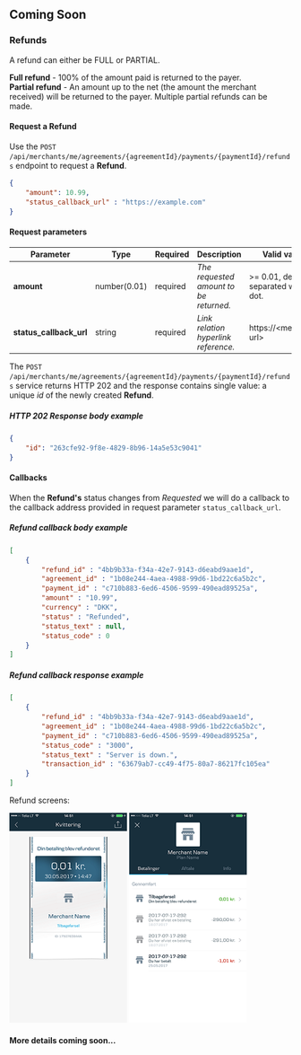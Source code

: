 ## Coming Soon

### Refunds
A refund can either be FULL or PARTIAL.<br />

**Full refund** - 100% of the amount paid is returned to the payer.<br />
**Partial refund** - An amount up to the net (the amount the merchant received) will be returned to the payer. Multiple partial refunds can be made.

#### Request a Refund
Use the `POST /api/merchants/me/agreements/{agreementId}/payments/{paymentId}/refunds` endpoint to request a **Refund**.

```json
{
    "amount": 10.99,
    "status_callback_url" : "https://example.com"
}
```


#### Request parameters

|Parameter             |Type        |Required  |Description                                                      |Valid values|
|----------------------|------------|----------|-----------------------------------------------------------------|------------|
|**amount**            |number(0.01)| required |*The requested amount to be returned.*|>= 0.01, decimals separated with a dot.|
|**status_callback_url**  |string| required |*Link relation hyperlink reference.*|https://&lt;merchant's url&gt;|


The `POST /api/merchants/me/agreements/{agreementId}/payments/{paymentId}/refunds` service returns HTTP 202 and the response contains single value: a unique *id* of the newly created **Refund**.

##### HTTP 202 Response body example
```json
{
    "id": "263cfe92-9f8e-4829-8b96-14a5e53c9041"
}
```

#### Callbacks

When the **Refund's** status changes from *Requested* we will do a callback to the callback address provided in request parameter `status_callback_url`.

##### Refund callback body example
```json
[
    {
        "refund_id" : "4bb9b33a-f34a-42e7-9143-d6eabd9aae1d",
        "agreement_id" : "1b08e244-4aea-4988-99d6-1bd22c6a5b2c",
        "payment_id" : "c710b883-6ed6-4506-9599-490ead89525a",
        "amount" : "10.99",
        "currency" : "DKK",
        "status" : "Refunded",
        "status_text" : null,
        "status_code" : 0
    }
]
```
##### Refund callback response example
```json
[
    {
        "refund_id" : "4bb9b33a-f34a-42e7-9143-d6eabd9aae1d",
        "agreement_id" : "1b08e244-4aea-4988-99d6-1bd22c6a5b2c",
        "payment_id" : "c710b883-6ed6-4506-9599-490ead89525a",
        "status_code" : "3000",
        "status_text" : "Server is down.",
        "transaction_id" : "63679ab7-cc49-4f75-80a7-86217fc105ea"
    }
]
```

Refund screens:

![](../assets/images/Refund_0162.png)
![](../assets/images/Refund_0163.png)

#### More details coming soon...
